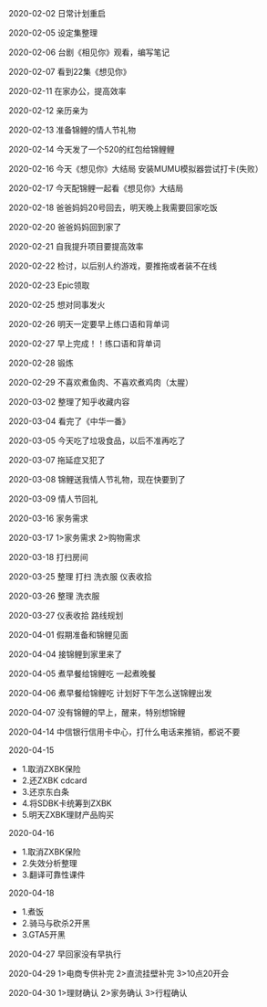 2020-02-02
日常计划重启

2020-02-05
设定集整理

2020-02-06
台剧《相见你》观看，编写笔记

2020-02-07
看到22集《想见你》

2020-02-11
在家办公，提高效率

2020-02-12
亲历亲为

2020-02-13
准备锦鲤的情人节礼物

2020-02-14
今天发了一个520的红包给锦鲤鲤

2020-02-16
今天《想见你》大结局
安装MUMU模拟器尝试打卡(失败）

2020-02-17
今天配锦鲤一起看《想见你》大结局

2020-02-18
爸爸妈妈20号回去，明天晚上我需要回家吃饭

2020-02-20
爸爸妈妈回到家了

2020-02-21
自我提升项目要提高效率

2020-02-22
检讨，以后别人约游戏，要推拖或者装不在线

2020-02-23
Epic领取

2020-02-25
想对同事发火

2020-02-26
明天一定要早上练口语和背单词

2020-02-27
早上完成！！练口语和背单词

2020-02-28
锻炼

2020-02-29
不喜欢煮鱼肉、不喜欢煮鸡肉（太腥）

2020-03-02
整理了知乎收藏内容

2020-03-04
看完了《中华一番》

2020-03-05
今天吃了垃圾食品，以后不准再吃了

2020-03-07
拖延症又犯了

2020-03-08
锦鲤送我情人节礼物，现在快要到了

2020-03-09
情人节回礼

2020-03-16
家务需求

2020-03-17
1>家务需求
2>购物需求

2020-03-18
打扫房间

2020-03-25
整理
打扫
洗衣服
仪表收拾

2020-03-26
整理
洗衣服

2020-03-27
仪表收拾
路线规划

2020-04-01
假期准备和锦鲤见面

2020-04-04
接锦鲤到家里来了

2020-04-05
煮早餐给锦鲤吃
一起煮晚餐

2020-04-06
煮早餐给锦鲤吃
计划好下午怎么送锦鲤出发

2020-04-07
没有锦鲤的早上，醒来，特别想锦鲤

2020-04-14
中信银行信用卡中心，打什么电话来推销，都说不要

2020-04-15
- 1.取消ZXBK保险
- 2.还ZXBK cdcard
- 3.还京东白条
- 4.将SDBK卡统筹到ZXBK
- 5.明天ZXBK理财产品购买

2020-04-16
- 1.取消ZXBK保险
- 2.失效分析整理
- 3.翻译可靠性课件

2020-04-18
- 1.煮饭
- 2.骑马与砍杀2开黑
- 3.GTA5开黑

2020-04-27
早回家没有早执行

2020-04-29
1>电商专供补完
2>直流挂壁补完
3>10点20开会

2020-04-30
 1>理财确认
 2>家务确认
 3>行程确认
